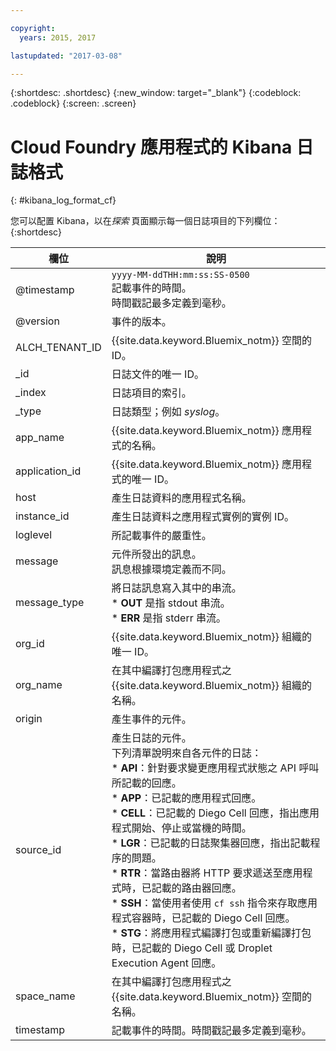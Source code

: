 ```yaml
---

copyright:
  years: 2015, 2017

lastupdated: "2017-03-08"

---
```



{:shortdesc: .shortdesc}
{:new_window: target="_blank"}
{:codeblock: .codeblock}
{:screen: .screen}


# Cloud Foundry 應用程式的 Kibana 日誌格式
{: #kibana_log_format_cf}

您可以配置 Kibana，以在*探索* 頁面顯示每一個日誌項目的下列欄位：
{:shortdesc}

| 欄位 | 說明 |
|-------|-------------|
| @timestamp | `yyyy-MM-ddTHH:mm:ss:SS-0500`  <br> 記載事件的時間。<br> 時間戳記最多定義到毫秒。 |
| @version | 事件的版本。 |
| ALCH_TENANT_ID | {{site.data.keyword.Bluemix_notm}} 空間的 ID。 |
| \_id | 日誌文件的唯一 ID。 |
| \_index | 日誌項目的索引。 |
| \_type | 日誌類型；例如 *syslog*。 |
| app_name | {{site.data.keyword.Bluemix_notm}} 應用程式的名稱。 |
| application_id | {{site.data.keyword.Bluemix_notm}} 應用程式的唯一 ID。 |
| host | 產生日誌資料的應用程式名稱。 |
| instance_id | 產生日誌資料之應用程式實例的實例 ID。 |
| loglevel | 所記載事件的嚴重性。 |
| message | 元件所發出的訊息。<br> 訊息根據環境定義而不同。 |
| message_type | 將日誌訊息寫入其中的串流。<br> * **OUT** 是指 stdout 串流。<br> * **ERR** 是指 stderr 串流。 |
| org_id | {{site.data.keyword.Bluemix_notm}} 組織的唯一 ID。 |
| org_name | 在其中編譯打包應用程式之 {{site.data.keyword.Bluemix_notm}} 組織的名稱。 |
| origin | 產生事件的元件。 |
| source_id | 產生日誌的元件。<br> 下列清單說明來自各元件的日誌：<br> * **API**：針對要求變更應用程式狀態之 API 呼叫所記載的回應。<br> * **APP**：已記載的應用程式回應。<br> * **CELL**：已記載的 Diego Cell 回應，指出應用程式開始、停止或當機的時間。<br> * **LGR**：已記載的日誌聚集器回應，指出記載程序的問題。<br> * **RTR**：當路由器將 HTTP 要求遞送至應用程式時，已記載的路由器回應。<br> * **SSH**：當使用者使用 `cf ssh` 指令來存取應用程式容器時，已記載的 Diego Cell 回應。<br> * **STG**：將應用程式編譯打包或重新編譯打包時，已記載的 Diego Cell 或 Droplet Execution Agent 回應。 |
| space_name | 在其中編譯打包應用程式之 {{site.data.keyword.Bluemix_notm}} 空間的名稱。 |
| timestamp | 記載事件的時間。時間戳記最多定義到毫秒。 |




